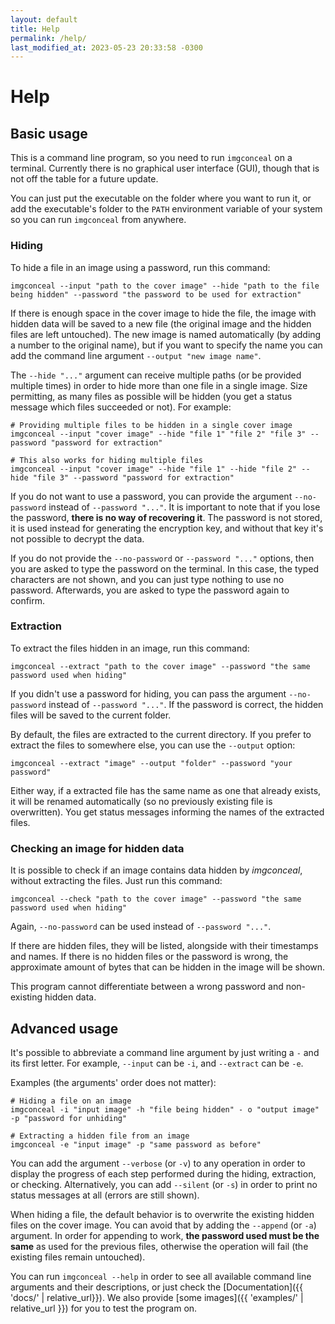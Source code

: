 ```yaml
---
layout: default
title: Help
permalink: /help/
last_modified_at: 2023-05-23 20:33:58 -0300
---
```


# Help

## Basic usage

This is a command line program, so you need to run `imgconceal` on a terminal. Currently there is no graphical user interface (GUI), though that is not off the table for a future update.

You can just put the executable on the folder where you want to run it, or add the executable's folder to the `PATH` environment variable of your system so you can run `imgconceal` from anywhere.

### Hiding

To hide a file in an image using a password, run this command:

```shell
imgconceal --input "path to the cover image" --hide "path to the file being hidden" --password "the password to be used for extraction"
```

If there is enough space in the cover image to hide the file, the image with hidden data will be saved to a new file (the original image and the hidden files are left untouched). The new image is named automatically (by adding a number to the original name), but if you want to specify the name you can add the command line argument `--output "new image name"`.

The `--hide "..."` argument can receive multiple paths (or be provided multiple times) in order to hide more than one file in a single image. Size permitting, as many files as possible will be hidden (you get a status message which files succeeded or not). For example:

```shell
# Providing multiple files to be hidden in a single cover image
imgconceal --input "cover image" --hide "file 1" "file 2" "file 3" --password "password for extraction"

# This also works for hiding multiple files
imgconceal --input "cover image" --hide "file 1" --hide "file 2" --hide "file 3" --password "password for extraction"
```

If you do not want to use a password, you can provide the argument `--no-password` instead of `--password "..."`. It is important to note that if you lose the password, **there is no way of recovering it**. The password is not stored, it is used instead for generating the encryption key, and without that key it's not possible to decrypt the data.

If you do not provide the `--no-password` or `--password "..."` options, then you are asked to type the password on the terminal. In this case, the typed characters are not shown, and you can just type nothing to use no password. Afterwards, you are asked to type the password again to confirm.

### Extraction

To extract the files hidden in an image, run this command:

```shell
imgconceal --extract "path to the cover image" --password "the same password used when hiding"
```

If you didn't use a password for hiding, you can pass the argument `--no-password` instead of `--password "..."`. If the password is correct, the hidden files will be saved to the current folder.

By default, the files are extracted to the current directory. If you prefer to extract the files to somewhere else, you can use the `--output` option:

```shell
imgconceal --extract "image" --output "folder" --password "your password"
```

Either way, if a extracted file has the same name as one that already exists, it will be renamed automatically (so no previously existing file is overwritten). You get status messages informing the names of the extracted files.

### Checking an image for hidden data

It is possible to check if an image contains data hidden by *imgconceal*, without extracting the files. Just run this command:

```shell
imgconceal --check "path to the cover image" --password "the same password used when hiding"
```

Again, `--no-password` can be used instead of `--password "..."`.

If there are hidden files, they will be listed, alongside with their timestamps and names. If there is no hidden files or the password is wrong, the approximate amount of bytes that can be hidden in the image will be shown.

This program cannot differentiate between a wrong password and non-existing hidden data.

## Advanced usage

It's possible to abbreviate a command line argument by just writing a `-` and its first letter. For example, `--input` can be `-i`, and `--extract` can be `-e`.

Examples (the arguments' order does not matter):
```shell
# Hiding a file on an image
imgconceal -i "input image" -h "file being hidden" - o "output image" -p "password for unhiding"

# Extracting a hidden file from an image
imgconceal -e "input image" -p "same password as before"
```

You can add the argument `--verbose` (or `-v`) to any operation in order to display the progress of each step performed during the hiding, extraction, or checking. Alternatively, you can add `--silent` (or `-s`) in order to print no status messages at all (errors are still shown).

When hiding a file, the default behavior is to overwrite the existing hidden files on the cover image. You can avoid that by adding the `--append` (or `-a`) argument. In order for appending to work, **the password used must be the same** as used for the previous files, otherwise the operation will fail (the existing files remain untouched).

You can run `imgconceal --help` in order to see all available command line arguments and their descriptions, or just check the [Documentation]({{ 'docs/' | relative_url}}). We also provide [some images]({{ 'examples/' | relative_url }}) for you to test the program on.